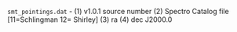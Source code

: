 `smt_pointings.dat` - 
    (1) v1.0.1 source number
    (2) Spectro Catalog file [11=Schlingman 12= Shirley]
    (3) ra
    (4) dec J2000.0
